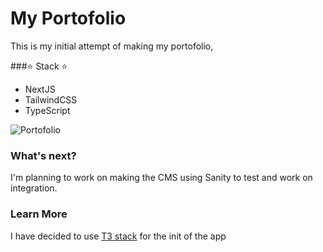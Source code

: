 # My Portofolio

This is my initial attempt of making my portofolio,

###⭐️ Stack ⭐️

- NextJS
- TailwindCSS
- TypeScript

![Portofolio](https://media.cleanshot.cloud/media/50686/9cEcgB1x3wKMau2E6tssFGjX9y3j8abgaqcWwKef.jpeg?Expires=1675137018&Signature=bvZJTLE6y-UwvCmZ5DHt~0sOmYBjwHx2RjWckp~6~NWA2HfwbceVjD8rAmQIsuRYpq0vBmbFozXtm1t06AkoFHro6iXNWtG~mrjmH9-00L7QDUQOUmcRo1mvnvo2KOFL6swC7HZUfJuz~pNIgqJKI38sC2q5fefPtQ1tA8TTVtvyjjtV89hKXvLgk23njRSTGnQlx8rXmDyl2-SVQqfDWRGO2JPPnKpaNeck0TJde6ntchHu6jtlqq4k~piL2oKWLtU-45Gv12VFkJNotU8hutIXoz5zwynJ9nfP9KZH~zThAztj53v47Ion4yd~nr9JbGk340ptpOdVRZCFJWOv3g__&Key-Pair-Id=K269JMAT9ZF4GZ)

### What's next?

I'm planning to work on making the CMS using Sanity to test and work on integration.

### Learn More

I have decided to use [T3 stack](https://create.t3.gg/) for the init of the app
